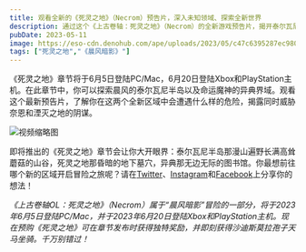 ```yaml
---
title: 观看全新的《死灵之地》（Necrom）预告片，深入未知领域、探索全新世界
description: 通过这个《上古卷轴：死灵之地》（Necrom）的全新游戏预告片，揭开泰尔瓦尼半岛和异典的神秘面纱，一窥其中的种种危险。
pubDate: 2023-05-11
image: https://eso-cdn.denohub.com/ape/uploads/2023/05/c47c6395287ec9801ef6403fba2ec515.jpg
tags: ["死灵之地","《晨风暗影》"]
---
```


《死灵之地》章节将于6月5日登陆PC/Mac，6月20日登陆Xbox和PlayStation主机。在此章节中，你可以探索晨风的泰尔瓦尼半岛以及命运魔神的异典界域。观看这个最新预告片，了解你在这两个全新区域中会遭遇什么样的危险，揭露同时威胁奈恩和湮灭之地的阴谋。

![视频缩略图](https://i.ytimg.com/vi/59QJBlfGzxU/maxresdefault.jpg)

即将推出的《死灵之地》章节会让你大开眼界：泰尔瓦尼半岛那漫山遍野长满高耸蘑菇的山谷，死灵之地那昏暗的地下墓穴，异典那无边无际的图书馆。你最想前往哪个新的区域开启冒险之旅呢？请在[Twitter](https://twitter.com/TESOnline)、[Instagram](https://www.instagram.com/elderscrollsonline/)和[Facebook](https://www.facebook.com/elderscrollsonline)上分享你的想法！

_《上古卷轴OL：死灵之地》（Necrom）属于“晨风暗影”冒险的一部分，将于2023年6月5日登陆PC/Mac，并于2023年6月20日登陆Xbox和PlayStation主机。现在预购《死灵之地》可在章节发布时获得独特奖励，并即刻获得沙迪斯莫拉孢子天马坐骑。千万别错过！_
